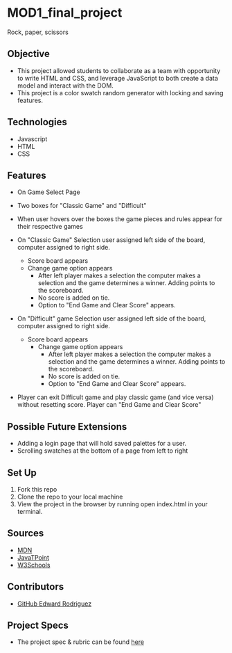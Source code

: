 # MOD1_final_project
Rock, paper, scissors

## Objective
  - This project allowed students to collaborate as a team with opportunity to write HTML and CSS, and leverage JavaScript to both create a data model and interact with the DOM.
  - This project is a color swatch random generator with locking and saving features.

## Technologies
  - Javascript
  - HTML
  - CSS

## Features
- On Game Select Page
 - Two boxes for "Classic Game" and "Difficult"
  - When user hovers over the boxes the game pieces and rules appear for their respective games
- On "Classic Game" Selection user assigned left side of the board, computer assigned to right side.  
  - Score board appears
  - Change game option appears
    - After left player makes a selection the computer makes a selection and the game determines a winner.  Adding points to the scoreboard.
    - No score is added on tie.
    - Option to "End Game and Clear Score" appears.  
- On "Difficult" game Selection user assigned left side of the board, computer assigned to right side.  
  - Score board appears
    - Change game option appears
      - After left player makes a selection the computer makes a selection and the game determines a winner.  Adding points to the scoreboard.
      - No score is added on tie.  
      - Option to "End Game and Clear Score" appears.  

- Player can exit Difficult game and play classic game (and vice versa) without resetting score.  Player can "End Game and Clear Score"       


## Possible Future Extensions
- Adding a login page that will hold saved palettes for a user.
- Scrolling swatches at the bottom of a page from left to right

## Set Up
1. Fork this repo  
2. Clone the repo to your local machine
3. View the project in the browser by running open index.html in your terminal.

## Sources
 - [MDN](http://developer.mozilla.org/en-US/)
 - [JavaTPoint](https://www.javatpoint.com/how-to-check-a-radio-button-using-javascript)
 - [W3Schools](https://www.w3schools.com/)

## Contributors
- [GitHub Edward Rodriguez](https://github.com/edjrodriguez)

## Project Specs
  - The project spec & rubric can be found [here](https://frontend.turing.edu/projects/module-1/rock-paper-scissors-solo-v2.html)
